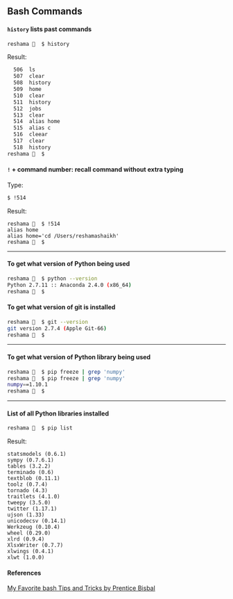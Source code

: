 ## Bash Commands

#### `history` lists past commands
```bash
reshama 🐘  $ history
```
Result:  
```bash
  506  ls
  507  clear
  508  history
  509  home
  510  clear
  511  history
  512  jobs
  513  clear
  514  alias home
  515  alias c
  516  cleear
  517  clear
  518  history
reshama 🐘  $ 
```

#### `!` + command number:  recall command without extra typing
Type:  
```bash
$ !514
```
Result:  
```
reshama 🐘  $ !514
alias home
alias home='cd /Users/reshamashaikh'
reshama 🐘  $ 
```

---

#### To get what version of Python being used
```bash
reshama 🐘  $ python --version
Python 2.7.11 :: Anaconda 2.4.0 (x86_64)
reshama 🐘  $ 
```

#### To get what version of git is installed
```bash
reshama 🐘  $ git --version
git version 2.7.4 (Apple Git-66)
reshama 🐘  $ 
```

---

#### To get what version of Python library being used
```bash
reshama 🐘  $ pip freeze | grep 'numpy'
reshama 🐘  $ pip freeze | grep 'numpy'
numpy==1.10.1
reshama 🐘  $ 
```

---

#### List of all Python libraries installed
```bash
reshama 🐘  $ pip list
```
Result:  
```
statsmodels (0.6.1)
sympy (0.7.6.1)
tables (3.2.2)
terminado (0.6)
textblob (0.11.1)
toolz (0.7.4)
tornado (4.3)
traitlets (4.1.0)
tweepy (3.5.0)
twitter (1.17.1)
ujson (1.33)
unicodecsv (0.14.1)
Werkzeug (0.10.4)
wheel (0.29.0)
xlrd (0.9.4)
XlsxWriter (0.7.7)
xlwings (0.4.1)
xlwt (1.0.0)
```





#### References

[My Favorite bash Tips and Tricks by Prentice Bisbal](http://www.linuxjournal.com/article/7385?page=0,1)

